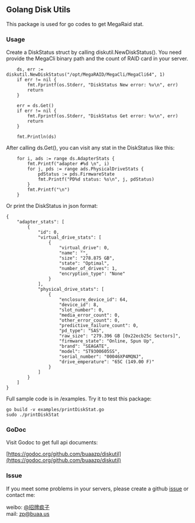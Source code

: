 ## Golang Disk Utils

This package is used for go codes to get MegaRaid stat.

### Usage

Create a DiskStatus struct by calling diskutil.NewDiskStatus(). You need provide the MegaCli binary path and the count of RAID card in your server.

```
    ds, err := diskutil.NewDiskStatus("/opt/MegaRAID/MegaCli/MegaCli64", 1)
    if err != nil {
        fmt.Fprintf(os.Stderr, "DiskStatus New error: %v\n", err)
        return
    }

    err = ds.Get()
    if err != nil {
        fmt.Fprintf(os.Stderr, "DiskStatus Get error: %v\n", err)
        return
    }

    fmt.Println(ds)
```

After calling ds.Get(), you can visit any stat in the DiskStatus like this:

```
	for i, ads := range ds.AdapterStats {
		fmt.Printf("adapter #%d \n", i)
		for j, pds := range ads.PhysicalDriveStats {
			pdStatus := pds.FirmwareState
			fmt.Printf("PD%d status: %s\n", j, pdStatus)
		}
		fmt.Printf("\n")
	}
```

Or print the DiskStatus in json format:

```
{
    "adapter_stats": [
        {
            "id": 0, 
            "virtual_drive_stats": [
                {
                    "virtual_drive": 0, 
                    "name": "", 
                    "size": "278.875 GB", 
                    "state": "Optimal", 
                    "number_of_drives": 1, 
                    "encryption_type": "None"
                }
            ], 
            "physical_drive_stats": [
                {
                    "enclosure_device_id": 64, 
                    "device_id": 8, 
                    "slot_number": 0, 
                    "media_error_count": 0, 
                    "other_error_count": 0, 
                    "predictive_failure_count": 0, 
                    "pd_type": "SAS", 
                    "raw_size": "279.396 GB [0x22ecb25c Sectors]", 
                    "firmware_state": "Online, Spun Up", 
                    "brand": "SEAGATE", 
                    "model": "ST9300605SS", 
                    "serial_number": "00046XP4MQNJ", 
                    "drive_emperature": "65C (149.00 F)"
                }
            ]
        }
    ]
}
```

Full sample code is in /examples. Try it to test this package:

```
go build -v examples/printDiskStat.go
sudo ./printDiskStat
```

### GoDoc

Visit Godoc to get full api documents:

[https://godoc.org/github.com/buaazp/diskutil](https://godoc.org/github.com/buaazp/diskutil) 

### Issue

If you meet some problems in your servers, please create a github [issue](https://github.com/buaazp/diskutil/issues) or contact me:

weibo: [@招牌疯子](http://weibo.com/buaazp)  
mail: zp@buaa.us


